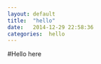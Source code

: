 ```yaml
---
layout: default
title:  "hello"
date:   2014-12-29 22:58:36
categories:  hello
---
```


#Hello here
